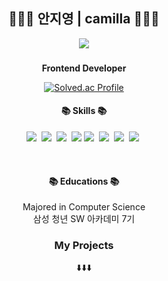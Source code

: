 
<h2 align="center">👩🏻‍💻 안지영 | camilla  👩🏻‍💻</h2> 
<p align="center">
        <a href="https://anji0.tistory.com/">
        <img src="http://img.shields.io/badge/-blog-black?style=flat-square&logo=github&link=https://anji0.tistory.com"/>
    </a>
   <h3 align="center"> </h3>
   <div align="center"><b> Frontend Developer </b></div>

  </p>


<div align="center">
    
  [![Solved.ac Profile](http://mazassumnida.wtf/api/v2/generate_badge?boj=anji00)](https://solved.ac/anji00/)
  <h4 align="center">📚 Skills 📚</h4> 
<p align="center">
  <img src="https://img.shields.io/badge/-JavaScript-yellow"/>&nbsp
  <img src="https://img.shields.io/badge/-TypeScript-navy"/>&nbsp
  <img src="https://img.shields.io/badge/-React-blue"/>&nbsp
  <img src="https://img.shields.io/badge/-Recoil-blue"/>
  <img src="https://img.shields.io/badge/-Redux-blue"/>&nbsp
  <img src="https://img.shields.io/badge/-ReactQuery-blue"/>&nbsp
   <img src="https://img.shields.io/badge/-Vue-Green"/>&nbsp
  <img src="https://img.shields.io/badge/-Vuex-orange"/>&nbsp
 </p>

</div>

<br/>
<div align="center">
  <h4 align="center">📚 Educations 📚</h4> 
  <p align="center">
  <div align="center">Majored in Computer Science </div>
  <div align="center"> 삼성 청년 SW 아카데미 7기 </div>
 </p>
 
   <h3 align="center">My Projects </h3> 
   <div align="center">⬇️⬇️⬇️</div>
</div>



